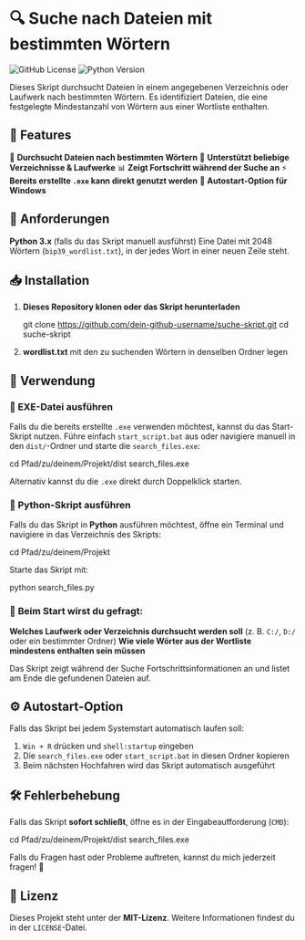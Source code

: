 # 🔍 Suche nach Dateien mit bestimmten Wörtern

![GitHub License](https://img.shields.io/badge/license-MIT-blue.svg)
![Python Version](https://img.shields.io/badge/python-3.x-blue)

Dieses Skript durchsucht Dateien in einem angegebenen Verzeichnis oder Laufwerk nach bestimmten Wörtern. Es identifiziert Dateien, die eine festgelegte Mindestanzahl von Wörtern aus einer Wortliste enthalten.

## 📌 Features

 🔎 **Durchsucht Dateien nach bestimmten Wörtern**
 📂 **Unterstützt beliebige Verzeichnisse & Laufwerke**
 📊 **Zeigt Fortschritt während der Suche an**
 ⚡ **Bereits erstellte `.exe` kann direkt genutzt werden**
 🚀 **Autostart-Option für Windows**

## 🔧 Anforderungen

 **Python 3.x** (falls du das Skript manuell ausführst)
 Eine Datei mit 2048 Wörtern (`bip39_wordlist.txt`), in der jedes Wort in einer neuen Zeile steht.

## 📥 Installation

1. **Dieses Repository klonen oder das Skript herunterladen**

   git clone https://github.com/dein-github-username/suche-skript.git
   cd suche-skript

2. **wordlist.txt** mit den zu suchenden Wörtern in denselben Ordner legen

## 🚀 Verwendung

### 🔹 EXE-Datei ausführen

Falls du die bereits erstellte `.exe` verwenden möchtest, kannst du das Start-Skript nutzen. Führe einfach `start_script.bat` aus oder navigiere manuell in den `dist/`-Ordner und starte die `search_files.exe`:

cd Pfad/zu/deinem/Projekt/dist
search_files.exe

Alternativ kannst du die `.exe` direkt durch Doppelklick starten.

### 🔹 Python-Skript ausführen

Falls du das Skript in **Python** ausführen möchtest, öffne ein Terminal und navigiere in das Verzeichnis des Skripts:

cd Pfad/zu/deinem/Projekt

Starte das Skript mit:

python search_files.py

### 🏁 **Beim Start wirst du gefragt:**

 **Welches Laufwerk oder Verzeichnis durchsucht werden soll** (z. B. `C:/`, `D:/` oder ein bestimmter Ordner)
 **Wie viele Wörter aus der Wortliste mindestens enthalten sein müssen**

Das Skript zeigt während der Suche Fortschrittsinformationen an und listet am Ende die gefundenen Dateien auf.

## ⚙️ Autostart-Option

Falls das Skript bei jedem Systemstart automatisch laufen soll:

1. `Win + R` drücken und `shell:startup` eingeben
2. Die `search_files.exe` oder `start_script.bat` in diesen Ordner kopieren
3. Beim nächsten Hochfahren wird das Skript automatisch ausgeführt

## 🛠 Fehlerbehebung

Falls das Skript **sofort schließt**, öffne es in der Eingabeaufforderung (`CMD`):

cd Pfad/zu/deinem/Projekt/dist
search_files.exe

Falls du Fragen hast oder Probleme auftreten, kannst du mich jederzeit fragen! 🚀

## 📜 Lizenz

Dieses Projekt steht unter der **MIT-Lizenz**. Weitere Informationen findest du in der `LICENSE`-Datei.
